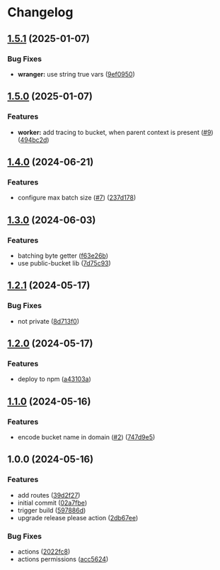 # Changelog

## [1.5.1](https://github.com/storacha/public-r2-bucket/compare/v1.5.0...v1.5.1) (2025-01-07)


### Bug Fixes

* **wranger:** use string true vars ([9ef0950](https://github.com/storacha/public-r2-bucket/commit/9ef0950c93f5260545e3b5c7a3a2e714cb36bfa9))

## [1.5.0](https://github.com/storacha/public-r2-bucket/compare/v1.4.0...v1.5.0) (2025-01-07)


### Features

* **worker:** add tracing to bucket, when parent context is present ([#9](https://github.com/storacha/public-r2-bucket/issues/9)) ([494bc2d](https://github.com/storacha/public-r2-bucket/commit/494bc2dc10d51347190dbba24dae465d7007e7fe))

## [1.4.0](https://github.com/storacha-network/public-r2-bucket/compare/v1.3.0...v1.4.0) (2024-06-21)


### Features

* configure max batch size ([#7](https://github.com/storacha-network/public-r2-bucket/issues/7)) ([237d178](https://github.com/storacha-network/public-r2-bucket/commit/237d1788c97973c12436286008b6173dfc94a122))

## [1.3.0](https://github.com/w3s-project/public-r2-bucket/compare/v1.2.1...v1.3.0) (2024-06-03)


### Features

* batching byte getter ([f63e26b](https://github.com/w3s-project/public-r2-bucket/commit/f63e26b17a37e94aa6a6effa7d39f28cf78957f9))
* use public-bucket lib ([7d75c93](https://github.com/w3s-project/public-r2-bucket/commit/7d75c9386872a3aeea3329e9b7b33598f78c4a9c))

## [1.2.1](https://github.com/w3s-project/public-r2-bucket/compare/v1.2.0...v1.2.1) (2024-05-17)


### Bug Fixes

* not private ([8d713f0](https://github.com/w3s-project/public-r2-bucket/commit/8d713f0a33372eef22142ee31d16d3bfe0b58494))

## [1.2.0](https://github.com/w3s-project/public-r2-bucket/compare/v1.1.0...v1.2.0) (2024-05-17)


### Features

* deploy to npm ([a43103a](https://github.com/w3s-project/public-r2-bucket/commit/a43103a843fa31762954fa943b102082c913ce6c))

## [1.1.0](https://github.com/w3s-project/public-r2-bucket/compare/v1.0.0...v1.1.0) (2024-05-16)


### Features

* encode bucket name in domain ([#2](https://github.com/w3s-project/public-r2-bucket/issues/2)) ([747d9e5](https://github.com/w3s-project/public-r2-bucket/commit/747d9e53409c14afb4dbd5207c5eec69a97492b7))

## 1.0.0 (2024-05-16)


### Features

* add routes ([39d2f27](https://github.com/w3s-project/public-r2-bucket/commit/39d2f27fc1f144f742fb3caf9a7292d8840fe091))
* initial commit ([02a7fbe](https://github.com/w3s-project/public-r2-bucket/commit/02a7fbec4ec6d2677d4035e830e90df837538f1a))
* trigger build ([597886d](https://github.com/w3s-project/public-r2-bucket/commit/597886dc047023033a4cbeeb7637991c1bd8f050))
* upgrade release please action ([2db67ee](https://github.com/w3s-project/public-r2-bucket/commit/2db67eeb00ad3859389c2aecd6a57c6c39dd7d9a))


### Bug Fixes

* actions ([2022fc8](https://github.com/w3s-project/public-r2-bucket/commit/2022fc85d9c1b8dfe23bd4d39f5f38240cc32f42))
* actions permissions ([acc5624](https://github.com/w3s-project/public-r2-bucket/commit/acc5624dbf4054d48b74f38a59d5ad87da504d8f))
